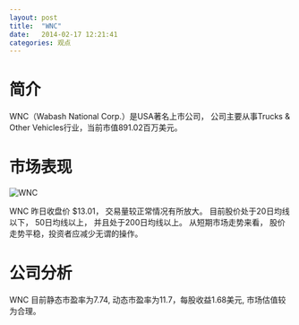 ```yaml
---
layout: post
title:  "WNC"
date:   2014-02-17 12:21:41
categories: 观点
---
```


# 简介
WNC（Wabash National Corp.）是USA著名上市公司，
公司主要从事Trucks & Other Vehicles行业，当前市值891.02百万美元。

# 市场表现

![WNC](http://finviz.com/chart.ashx?t=WNC&ty=c&ta=1&p=d&s=l)

WNC 昨日收盘价 $13.01，
交易量较正常情况有所放大。
目前股价处于20日均线以下，
50日均线以上，
并且处于200日均线以上。
从短期市场走势来看，
股价走势平稳，投资者应减少无谓的操作。

# 公司分析
WNC 目前静态市盈率为7.74, 动态市盈率为11.7，每股收益1.68美元,
市场估值较为合理。
